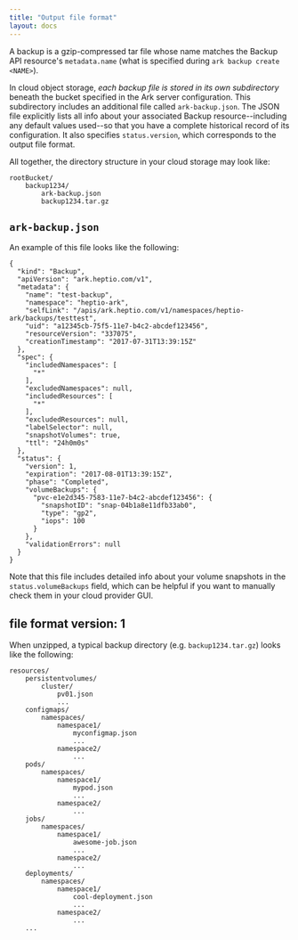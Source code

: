 ```yaml
---
title: "Output file format"
layout: docs
---
```


A backup is a gzip-compressed tar file whose name matches the Backup API resource's `metadata.name` (what is specified during `ark backup create <NAME>`).

In cloud object storage, *each backup file is stored in its own subdirectory* beneath the bucket specified in the Ark server configuration. This subdirectory includes an additional file called `ark-backup.json`. The JSON file explicitly lists all info about your associated Backup resource--including any default values used--so that you have a complete historical record of its configuration. It also specifies `status.version`, which corresponds to the output file format.

All together, the directory structure in your cloud storage may look like:

```
rootBucket/
    backup1234/
        ark-backup.json
        backup1234.tar.gz
```

## `ark-backup.json`
An example of this file looks like the following:
```
{
  "kind": "Backup",
  "apiVersion": "ark.heptio.com/v1",
  "metadata": {
    "name": "test-backup",
    "namespace": "heptio-ark",
    "selfLink": "/apis/ark.heptio.com/v1/namespaces/heptio-ark/backups/testtest",
    "uid": "a12345cb-75f5-11e7-b4c2-abcdef123456",
    "resourceVersion": "337075",
    "creationTimestamp": "2017-07-31T13:39:15Z"
  },
  "spec": {
    "includedNamespaces": [
      "*"
    ],
    "excludedNamespaces": null,
    "includedResources": [
      "*"
    ],
    "excludedResources": null,
    "labelSelector": null,
    "snapshotVolumes": true,
    "ttl": "24h0m0s"
  },
  "status": {
    "version": 1,
    "expiration": "2017-08-01T13:39:15Z",
    "phase": "Completed",
    "volumeBackups": {
      "pvc-e1e2d345-7583-11e7-b4c2-abcdef123456": {
        "snapshotID": "snap-04b1a8e11dfb33ab0",
        "type": "gp2",
        "iops": 100
      }
    },
    "validationErrors": null
  }
}
```
Note that this file includes detailed info about your volume snapshots in the `status.volumeBackups` field, which can be helpful if you want to manually check them in your cloud provider GUI.

## file format version: 1

When unzipped, a typical backup directory (e.g. `backup1234.tar.gz`) looks like the following:

```
resources/
    persistentvolumes/
        cluster/
            pv01.json
            ...
    configmaps/
        namespaces/
            namespace1/
                myconfigmap.json
                ...
            namespace2/
                ...
    pods/
        namespaces/
            namespace1/
                mypod.json
                ...
            namespace2/
                ...
    jobs/
        namespaces/
            namespace1/
                awesome-job.json
                ...
            namespace2/
                ...
    deployments/
        namespaces/
            namespace1/
                cool-deployment.json
                ...
            namespace2/
                ...
    ...
```
